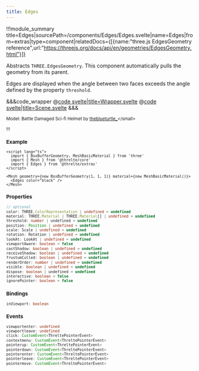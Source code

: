 ```yaml
---
title: Edges
---
```


<script lang="ts">
import Wrapper from '$examples/edges/Wrapper.svelte'
</script>

!!!module_summary title=Edges|sourcePath=/components/Edges/Edges.svelte|name=Edges|from=extras|type=component|relatedDocs={[{name:"three.js EdgesGeometry reference",url:"https://threejs.org/docs/api/en/geometries/EdgesGeometry.html"}]}

Abstracts `THREE.EdgesGeometry`. This component automatically pulls the geometry from its parent.

Edges are displayed when the angle between two faces exceeds the angle defined by the property `threshold`.

<ExampleWrapper>
  <Wrapper />
</ExampleWrapper>

&&&code_wrapper
@[code svelte|title=Wrapper.svelte](../../examples/edges/Wrapper.svelte)
@[code svelte|title=Scene.svelte](../../examples/edges/Scene.svelte)
&&&

<small>Model: Battle Damaged Sci-fi Helmet by [theblueturtle\_](https://sketchfab.com/theblueturtle_)</small>

!!!

### Example

```svelte
<script lang="ts">
  import { BoxBufferGeometry, MeshBasicMaterial } from 'three'
  import { Mesh } from '@threlte/core'
  import { Edges } from '@threlte/extras'
</script>

<Mesh geometry={new BoxBufferGeometry(1, 1, 1)} material={new MeshBasicMaterial()}>
  <Edges color="black" />
</Mesh>
```

### Properties

```ts
// optional
color: THREE.ColorRepresentation | undefined = undefined
material: THREE.Material | THREE.Material[] | undefined = undefined
threshold: number | undefined = undefined
position: Position | undefined = undefined
scale: Scale | undefined = undefined
rotation: Rotation | undefined = undefined
lookAt: LookAt | undefined = undefined
viewportAware: boolean = false
castShadow: boolean | undefined = undefined
receiveShadow: boolean | undefined = undefined
frustumCulled: boolean | undefined = undefined
renderOrder: number | undefined = undefined
visible: boolean | undefined = undefined
dispose: boolean | undefined = undefined
interactive: boolean = false
ignorePointer: boolean = false
```

### Bindings

```ts
inViewport: boolean
```

### Events

```ts
viewportenter: undefined
viewportleave: undefined
click: CustomEvent<ThreltePointerEvent>
contextmenu: CustomEvent<ThreltePointerEvent>
pointerup: CustomEvent<ThreltePointerEvent>
pointerdown: CustomEvent<ThreltePointerEvent>
pointerenter: CustomEvent<ThreltePointerEvent>
pointerleave: CustomEvent<ThreltePointerEvent>
pointermove: CustomEvent<ThreltePointerEvent>
```
